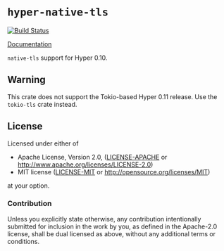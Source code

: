 # `hyper-native-tls`

[![Build Status](https://travis-ci.org/sfackler/hyper-native-tls.svg?branch=master)](https://travis-ci.org/sfackler/hyper-native-tls)

[Documentation](https://docs.rs/hyper-native-tls)

`native-tls` support for Hyper 0.10.

## Warning

This crate does not support the Tokio-based Hyper 0.11 release. Use the `tokio-tls` crate instead.

## License

Licensed under either of

 * Apache License, Version 2.0, ([LICENSE-APACHE](LICENSE-APACHE) or http://www.apache.org/licenses/LICENSE-2.0)
 * MIT license ([LICENSE-MIT](LICENSE-MIT) or http://opensource.org/licenses/MIT)

at your option.

### Contribution

Unless you explicitly state otherwise, any contribution intentionally
submitted for inclusion in the work by you, as defined in the Apache-2.0
license, shall be dual licensed as above, without any additional terms or
conditions.
